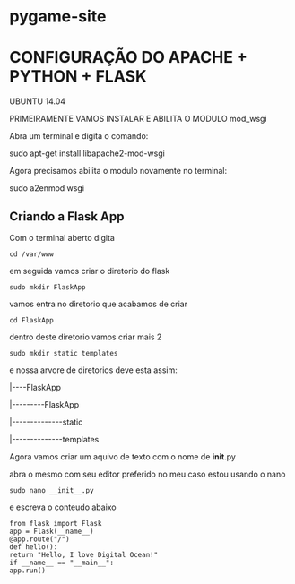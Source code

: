 pygame-site
===========



CONFIGURAÇÃO DO APACHE + PYTHON + FLASK
========================================

UBUNTU 14.04

PRIMEIRAMENTE VAMOS INSTALAR  E ABILITA O MODULO mod_wsgi

Abra um terminal e digita o comando:

sudo apt-get install libapache2-mod-wsgi 

Agora precisamos abilita o modulo novamente no terminal:

sudo a2enmod wsgi

Criando a Flask App
-------------------

Com o terminal aberto digita

    cd /var/www

em seguida vamos criar o diretorio do flask

    sudo mkdir FlaskApp

vamos entra no diretorio que acabamos de criar

    cd FlaskApp

dentro deste diretorio vamos criar mais 2 

    sudo mkdir static templates


e nossa arvore de diretorios deve esta assim:

|----FlaskApp

|---------FlaskApp

|--------------static

|--------------templates

Agora vamos criar um aquivo de texto com o nome de __init__.py

abra o mesmo com seu editor preferido no meu caso estou usando o nano

    sudo nano __init__.py


e escreva o conteudo abaixo

    from flask import Flask
    app = Flask(__name__)
    @app.route("/")
    def hello():
    return "Hello, I love Digital Ocean!"   
    if __name__ == "__main__":
    app.run()
